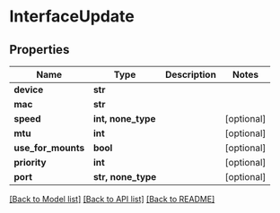 # InterfaceUpdate


## Properties

Name | Type | Description | Notes
------------ | ------------- | ------------- | -------------
**device** | **str** |  | 
**mac** | **str** |  | 
**speed** | **int, none_type** |  | [optional] 
**mtu** | **int** |  | [optional] 
**use_for_mounts** | **bool** |  | [optional] 
**priority** | **int** |  | [optional] 
**port** | **str, none_type** |  | [optional] 

[[Back to Model list]](../#documentation-for-models) [[Back to API list]](../#documentation-for-api-endpoints) [[Back to README]](../)



